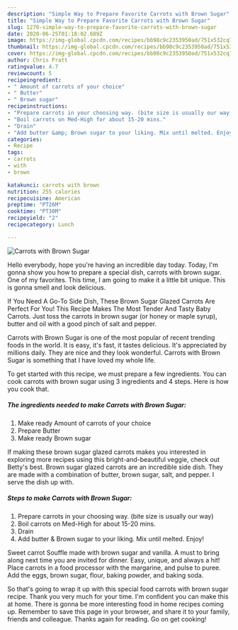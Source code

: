 ```yaml
---
description: "Simple Way to Prepare Favorite Carrots with Brown Sugar"
title: "Simple Way to Prepare Favorite Carrots with Brown Sugar"
slug: 1270-simple-way-to-prepare-favorite-carrots-with-brown-sugar
date: 2020-06-25T01:18:02.689Z
image: https://img-global.cpcdn.com/recipes/bb98c9c2353950ad/751x532cq70/carrots-with-brown-sugar-recipe-main-photo.jpg
thumbnail: https://img-global.cpcdn.com/recipes/bb98c9c2353950ad/751x532cq70/carrots-with-brown-sugar-recipe-main-photo.jpg
cover: https://img-global.cpcdn.com/recipes/bb98c9c2353950ad/751x532cq70/carrots-with-brown-sugar-recipe-main-photo.jpg
author: Chris Pratt
ratingvalue: 4.7
reviewcount: 5
recipeingredient:
- " Amount of carrots of your choice"
- " Butter"
- " Brown sugar"
recipeinstructions:
- "Prepare carrots in your choosing way. (bite size is usually our way)"
- "Boil carrots on Med-High for about 15-20 mins."
- "Drain"
- "Add butter &amp; Brown sugar to your liking. Mix until melted. Enjoy!"
categories:
- Recipe
tags:
- carrots
- with
- brown

katakunci: carrots with brown 
nutrition: 255 calories
recipecuisine: American
preptime: "PT26M"
cooktime: "PT30M"
recipeyield: "2"
recipecategory: Lunch

---
```



![Carrots with Brown Sugar](https://img-global.cpcdn.com/recipes/bb98c9c2353950ad/751x532cq70/carrots-with-brown-sugar-recipe-main-photo.jpg)

Hello everybody, hope you're having an incredible day today. Today, I'm gonna show you how to prepare a special dish, carrots with brown sugar. One of my favorites. This time, I am going to make it a little bit unique. This is gonna smell and look delicious.

If You Need A Go-To Side Dish, These Brown Sugar Glazed Carrots Are Perfect For You! This Recipe Makes The Most Tender And Tasty Baby Carrots. Just toss the carrots in brown sugar (or honey or maple syrup), butter and oil with a good pinch of salt and pepper.

Carrots with Brown Sugar is one of the most popular of recent trending foods in the world. It is easy, it's fast, it tastes delicious. It's appreciated by millions daily. They are nice and they look wonderful. Carrots with Brown Sugar is something that I have loved my whole life.


To get started with this recipe, we must prepare a few ingredients. You can cook carrots with brown sugar using 3 ingredients and 4 steps. Here is how you cook that.

<!--inarticleads1-->

##### The ingredients needed to make Carrots with Brown Sugar:

1. Make ready  Amount of carrots of your choice
1. Prepare  Butter
1. Make ready  Brown sugar


If making these brown sugar glazed carrots makes you interested in exploring more recipes using this bright-and-beautiful veggie, check out Betty&#39;s best. Brown sugar glazed carrots are an incredible side dish. They are made with a combination of butter, brown sugar, salt, and pepper. I serve the dish up with. 

<!--inarticleads2-->

##### Steps to make Carrots with Brown Sugar:

1. Prepare carrots in your choosing way. (bite size is usually our way)
1. Boil carrots on Med-High for about 15-20 mins.
1. Drain
1. Add butter &amp; Brown sugar to your liking. Mix until melted. Enjoy!


Sweet carrot Souffle made with brown sugar and vanilla. A must to bring along next time you are invited for dinner. Easy, unique, and always a hit! Place carrots in a food processor with the margarine, and pulse to puree. Add the eggs, brown sugar, flour, baking powder, and baking soda. 

So that's going to wrap it up with this special food carrots with brown sugar recipe. Thank you very much for your time. I'm confident you can make this at home. There is gonna be more interesting food in home recipes coming up. Remember to save this page in your browser, and share it to your family, friends and colleague. Thanks again for reading. Go on get cooking!
